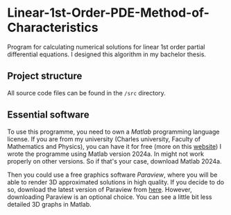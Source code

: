 # Linear-1st-Order-PDE-Method-of-Characteristics
Program for calculating numerical solutions for linear 1st order partial differential equations.
I designed this algorithm in my bachelor thesis.

## Project structure
All source code files can be found in the `/src` directory.

## Essential software
To use this programme, you need to own a *Matlab* programming language license. If you are from my university (Charles university, Faculty of Mathematics and Physics), you can have it for free (more on this [website](https://www.mff.cuni.cz/cs/math/vnitrni-zalezitosti/pocitace-a-technika/matlab)) I wrote the programme using Matlab version 2024a. In might not work properly on other versions. So if that's your case, download Matlab 2024a.

Then you could use a free graphics software *Paraview*, where you will be able to render 3D approximated solutions in high quality. If you decide to do so, download the latest version of Paraview from [here](https://www.paraview.org/download/). However, downloading Paraview is an optional choice. You can see a little bit less detailed 3D graphs in Matlab.


